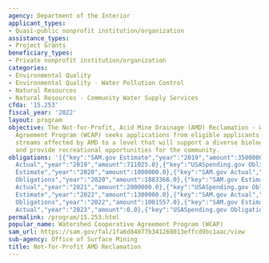```yaml
---
agency: Department of the Interior
applicant_types:
- Quasi-public nonprofit institution/organization
assistance_types:
- Project Grants
beneficiary_types:
- Private nonprofit institution/organization
categories:
- Environmental Quality
- Environmental Quality - Water Pollution Control
- Natural Resources
- Natural Resources - Community Water Supply Services
cfda: '15.253'
fiscal_year: '2022'
layout: program
objective: The Not-for-Profit, Acid Mine Drainage (AMD) Reclamation - Watershed Cooperative
  Agreement Program (WCAP) seeks applications from eligible applicants to restore
  streams affected by AMD to a level that will support a diverse biological community
  and provide recreational opportunities for the community.
obligations: '[{"key":"SAM.gov Estimate","year":"2019","amount":3500000.0},{"key":"SAM.gov
  Actual","year":"2019","amount":711025.0},{"key":"USASpending.gov Obligations","year":"2019","amount":706799.76},{"key":"SAM.gov
  Estimate","year":"2020","amount":1000000.0},{"key":"SAM.gov Actual","year":"2020","amount":1000000.0},{"key":"USASpending.gov
  Obligations","year":"2020","amount":1883366.0},{"key":"SAM.gov Estimate","year":"2021","amount":2000000.0},{"key":"SAM.gov
  Actual","year":"2021","amount":2000000.0},{"key":"USASpending.gov Obligations","year":"2021","amount":579249.0},{"key":"SAM.gov
  Estimate","year":"2022","amount":1300000.0},{"key":"SAM.gov Actual","year":"2022","amount":1001557.0},{"key":"USASpending.gov
  Obligations","year":"2022","amount":1001557.0},{"key":"SAM.gov Estimate","year":"2023","amount":1500000.0},{"key":"SAM.gov
  Actual","year":"2023","amount":0.0},{"key":"USASpending.gov Obligations","year":"2023","amount":631988.0}]'
permalink: /program/15.253.html
popular_name: Watershed Cooperative Agreement Program (WCAP)
sam_url: https://sam.gov/fal/1fa6d84077b341268013effcd9bc1aac/view
sub-agency: Office of Surface Mining
title: Not-for-Profit AMD Reclamation
---
```

